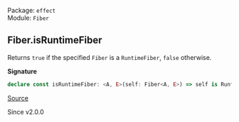 Package: `effect`<br />
Module: `Fiber`<br />

## Fiber.isRuntimeFiber

Returns `true` if the specified `Fiber` is a `RuntimeFiber`, `false`
otherwise.

**Signature**

```ts
declare const isRuntimeFiber: <A, E>(self: Fiber<A, E>) => self is RuntimeFiber<A, E>
```

[Source](https://github.com/Effect-TS/effect/tree/main/packages/effect/src/Fiber.ts#L325)

Since v2.0.0